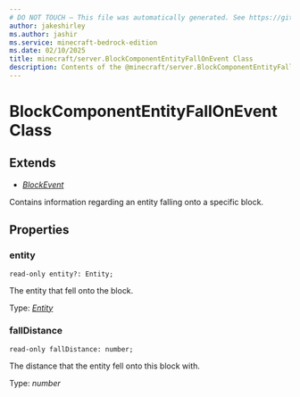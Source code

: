 ```yaml
---
# DO NOT TOUCH — This file was automatically generated. See https://github.com/mojang/minecraftapidocsgenerator to modify descriptions, examples, etc.
author: jakeshirley
ms.author: jashir
ms.service: minecraft-bedrock-edition
ms.date: 02/10/2025
title: minecraft/server.BlockComponentEntityFallOnEvent Class
description: Contents of the @minecraft/server.BlockComponentEntityFallOnEvent class.
---
```

# BlockComponentEntityFallOnEvent Class

## Extends
- [*BlockEvent*](BlockEvent.md)

Contains information regarding an entity falling onto a specific block.

## Properties

### **entity**
`read-only entity?: Entity;`

The entity that fell onto the block.

Type: [*Entity*](Entity.md)

### **fallDistance**
`read-only fallDistance: number;`

The distance that the entity fell onto this block with.

Type: *number*
